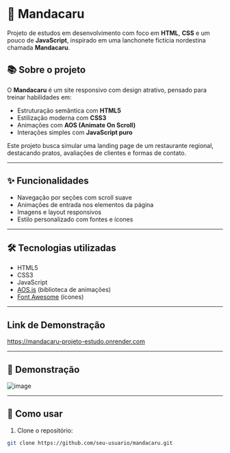 # 🌵 Mandacaru

Projeto de estudos em desenvolvimento com foco em **HTML**, **CSS** e um pouco de **JavaScript**, inspirado em uma lanchonete fictícia nordestina chamada **Mandacaru**.

## 📚 Sobre o projeto

O **Mandacaru** é um site responsivo com design atrativo, pensado para treinar habilidades em:

- Estruturação semântica com **HTML5**
- Estilização moderna com **CSS3**
- Animações com **AOS (Animate On Scroll)**
- Interações simples com **JavaScript puro**

Este projeto busca simular uma landing page de um restaurante regional, destacando pratos, avaliações de clientes e formas de contato.

---

## ✨ Funcionalidades

- Navegação por seções com scroll suave
- Animações de entrada nos elementos da página
- Imagens e layout responsivos
- Estilo personalizado com fontes e ícones

---

## 🛠️ Tecnologias utilizadas

- HTML5
- CSS3
- JavaScript
- [AOS.js](https://michalsnik.github.io/aos/) (biblioteca de animações)
- [Font Awesome](https://fontawesome.com/) (ícones)

---

## Link de Demonstração
https://mandacaru-projeto-estudo.onrender.com

---

## 📸 Demonstração

![image](https://github.com/user-attachments/assets/9d434cfd-6302-4913-8457-5ced3a93c50c)


---

## 🚀 Como usar

1. Clone o repositório:
```bash
git clone https://github.com/seu-usuario/mandacaru.git

